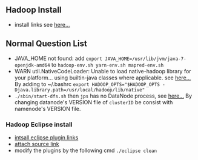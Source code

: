 ## Hadoop Install
- install links see [here...](http://www.powerxing.com/install-hadoop/)

## Normal Question List
- JAVA_HOME not found: add `export JAVA_HOME=/usr/lib/jvm/java-7-openjdk-amd64` to `hadoop-env.sh yarn-env.sh mapred-env.sh`
- WARN util.NativeCodeLoader: Unable to load native-hadoop library for your platform... using builtin-java classes where applicable. see [here...](http://stackoverflow.com/questions/19943766/hadoop-unable-to-load-native-hadoop-library-for-your-platform-warning) By adding to ~/.bashrc ` export HADOOP_OPTS="$HADOOP_OPTS -Djava.library.path=/usr/local/hadoop/lib/native" `
- `./sbin/start-dfs.sh` then `jps` has no DataNode process, see [here...](http://blog.csdn.net/lulongzhou_llz/article/details/40590427) By changing datanode's VERSION file of `clusterID` be consist with namenode's VERSION file.

### Hadoop Eclipse install
- [intsall eclipse plugin links](http://blog.csdn.net/young_kim1/article/details/50208837)
- [attach source link ](http://blog.csdn.net/lifuxiangcaohui/article/details/25218287)
- modify the plugins by the following cmd `./eclipse clean`
